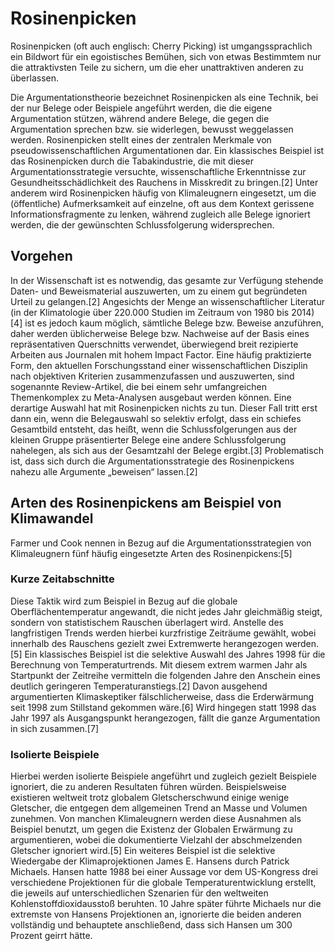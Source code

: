 # Rosinenpicken

Rosinenpicken (oft auch englisch: Cherry Picking) ist umgangssprachlich ein
Bildwort für ein egoistisches Bemühen, sich von etwas Bestimmtem nur die
attraktivsten Teile zu sichern, um die eher unattraktiven anderen zu überlassen.

Die Argumentationstheorie bezeichnet Rosinenpicken als eine Technik, bei der nur
Belege oder Beispiele angeführt werden, die die eigene Argumentation stützen,
während andere Belege, die gegen die Argumentation sprechen bzw. sie widerlegen,
bewusst weggelassen werden. Rosinenpicken stellt eines der zentralen Merkmale
von pseudowissenschaftlichen Argumentationen dar. Ein klassisches Beispiel ist
das Rosinenpicken durch die Tabakindustrie, die mit dieser
Argumentationsstrategie versuchte, wissenschaftliche Erkenntnisse zur
Gesundheitsschädlichkeit des Rauchens in Misskredit zu bringen.[2] Unter anderem
wird Rosinenpicken häufig von Klimaleugnern eingesetzt, um die (öffentliche)
Aufmerksamkeit auf einzelne, oft aus dem Kontext gerissene Informationsfragmente
zu lenken, während zugleich alle Belege ignoriert werden, die der gewünschten
Schlussfolgerung widersprechen.


## Vorgehen

In der Wissenschaft ist es notwendig, das gesamte zur Verfügung stehende Daten-
und Beweismaterial auszuwerten, um zu einem gut begründeten Urteil zu
gelangen.[2] Angesichts der Menge an wissenschaftlicher Literatur (in der
Klimatologie über 220.000 Studien im Zeitraum von 1980 bis 2014)[4] ist es
jedoch kaum möglich, sämtliche Belege bzw. Beweise anzuführen, daher werden
üblicherweise Belege bzw. Nachweise auf der Basis eines repräsentativen
Querschnitts verwendet, überwiegend breit rezipierte Arbeiten aus Journalen mit
hohem Impact Factor. Eine häufig praktizierte Form, den aktuellen
Forschungsstand einer wissenschaftlichen Disziplin nach objektiven Kriterien
zusammenzufassen und auszuwerten, sind sogenannte Review-Artikel, die bei einem
sehr umfangreichen Themenkomplex zu Meta-Analysen ausgebaut werden können. Eine
derartige Auswahl hat mit Rosinenpicken nichts zu tun. Dieser Fall tritt erst
dann ein, wenn die Belegauswahl so selektiv erfolgt, dass ein schiefes
Gesamtbild entsteht, das heißt, wenn die Schlussfolgerungen aus der kleinen
Gruppe präsentierter Belege eine andere Schlussfolgerung nahelegen, als sich aus
der Gesamtzahl der Belege ergibt.[3] Problematisch ist, dass sich durch die
Argumentationsstrategie des Rosinenpickens nahezu alle Argumente „beweisen“
lassen.[2]

## Arten des Rosinenpickens am Beispiel von Klimawandel
Farmer und Cook nennen in Bezug auf die Argumentationsstrategien von Klimaleugnern fünf häufig eingesetzte Arten des Rosinenpickens:[5]

### Kurze Zeitabschnitte
Diese Taktik wird zum Beispiel in Bezug auf die globale Oberflächentemperatur
angewandt, die nicht jedes Jahr gleichmäßig steigt, sondern von statistischem
Rauschen überlagert wird. Anstelle des langfristigen Trends werden hierbei
kurzfristige Zeiträume gewählt, wobei innerhalb des Rauschens gezielt zwei
Extremwerte herangezogen werden.[5] Ein klassisches Beispiel ist die selektive
Auswahl des Jahres 1998 für die Berechnung von Temperaturtrends. Mit diesem
extrem warmen Jahr als Startpunkt der Zeitreihe vermitteln die folgenden Jahre
den Anschein eines deutlich geringeren Temperaturanstiegs.[2] Davon ausgehend
argumentierten Klimaskeptiker fälschlicherweise, dass die Erderwärmung seit 1998
zum Stillstand gekommen wäre.[6] Wird hingegen statt 1998 das Jahr 1997 als
Ausgangspunkt herangezogen, fällt die ganze Argumentation in sich zusammen.[7]

### Isolierte Beispiele
Hierbei werden isolierte Beispiele angeführt und zugleich gezielt Beispiele ignoriert, die zu anderen Resultaten führen würden. Beispielsweise existieren weltweit trotz globalem Gletscherschwund einige wenige Gletscher, die entgegen dem allgemeinen Trend an Masse und Volumen zunehmen. Von manchen Klimaleugnern werden diese Ausnahmen als Beispiel benutzt, um gegen die Existenz der Globalen Erwärmung zu argumentieren, wobei die dokumentierte Vielzahl der abschmelzenden Gletscher ignoriert wird.[5] Ein weiteres Beispiel ist die selektive Wiedergabe der Klimaprojektionen James E. Hansens durch Patrick Michaels. Hansen hatte 1988 bei einer Aussage vor dem US-Kongress drei verschiedene Projektionen für die globale Temperaturentwicklung erstellt, die jeweils auf unterschiedlichen Szenarien für den weltweiten Kohlenstoffdioxidausstoß beruhten. 10 Jahre später führte Michaels nur die extremste von Hansens Projektionen an, ignorierte die beiden anderen vollständig und behauptete anschließend, dass sich Hansen um 300 Prozent geirrt hätte.

